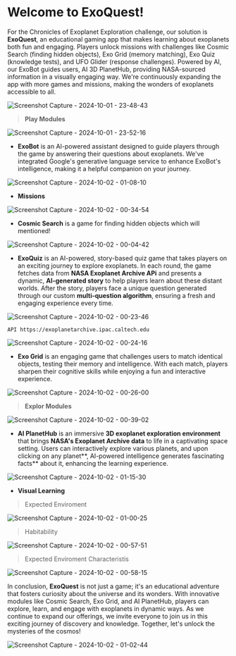 # Welcome to ExoQuest!

For the Chronicles of Exoplanet Exploration challenge, our solution is **ExoQuest**, an educational gaming app that makes learning about exoplanets both fun and engaging. Players unlock missions with challenges like Cosmic Search (finding hidden objects), Exo Grid (memory matching), Exo Quiz (knowledge tests), and UFO Glider (response challenges). Powered by AI, our ExoBot guides users, AI 3D PlanetHub, providing NASA-sourced information in a visually engaging way. We're continuously expanding the app with more games and missions, making the wonders of exoplanets accessible to all.

![Screenshot Capture - 2024-10-01 - 23-48-43](https://github.com/user-attachments/assets/4a444c06-7902-48b4-a952-6bbe14944447)

> **Play Modules**

![Screenshot Capture - 2024-10-01 - 23-52-16](https://github.com/user-attachments/assets/638b495d-139f-4bdb-bcf1-5c6da95ba63e)

 - **ExoBot**
is an AI-powered assistant designed to guide players through the game by answering their questions about exoplanets. We've integrated Google's generative language service to enhance ExoBot's intelligence, making it a helpful companion on your journey.

![Screenshot Capture - 2024-10-02 - 01-08-10](https://github.com/user-attachments/assets/a633e7c8-6b7b-4912-ad96-186cf1546ed7)


  - **Missions**
    
![Screenshot Capture - 2024-10-02 - 00-34-54](https://github.com/user-attachments/assets/3f5d15de-70db-4540-b6ad-ca1cdd06f7d9)


 - **Cosmic Search**
is a game  for finding hidden objects  which will mentioned!

![Screenshot Capture - 2024-10-02 - 00-04-42](https://github.com/user-attachments/assets/75ba69a0-bc42-4a22-ae18-3de0be9cf66c)

 - **ExoQuiz**
is an AI-powered, story-based quiz game that takes players on an exciting journey to explore exoplanets. In each round, the game fetches data from **NASA Exoplanet Archive APi** and presents a dynamic, **AI-generated story** to help players learn about these distant worlds. After the story, players face a unique question generated through our custom **multi-question algorithm**, ensuring a fresh and engaging experience every time.

![Screenshot Capture - 2024-10-02 - 00-23-46](https://github.com/user-attachments/assets/b04c55b8-786f-46b6-bd5d-fea3e1456cdd)

`API https://exoplanetarchive.ipac.caltech.edu`

![Screenshot Capture - 2024-10-02 - 00-24-16](https://github.com/user-attachments/assets/7d620331-24c1-496b-b6f3-74c1af8d400f)

 - **Exo Grid**
is an engaging game that challenges users to match identical objects, testing their memory and intelligence. With each match, players sharpen their cognitive skills while enjoying a fun and interactive experience.

![Screenshot Capture - 2024-10-02 - 00-26-00](https://github.com/user-attachments/assets/cb013e0b-96a0-4c11-9693-e05d4e148a89)

> **Explor Modules**

![Screenshot Capture - 2024-10-02 - 00-39-02](https://github.com/user-attachments/assets/850f53a6-dd82-45da-bff3-a9c1a1931c24)

 - **AI PlanetHub**
is an immersive **3D exoplanet exploration environment** that brings **NASA's Exoplanet Archive data** to life in a captivating space setting. Users can interactively explore various planets, and upon clicking on any planet**, AI-powered intelligence generates fascinating facts** about it, enhancing the learning experience.

![Screenshot Capture - 2024-10-02 - 01-15-30](https://github.com/user-attachments/assets/f6fd3cab-96b7-46aa-b7a8-7f140c4ef337)

 - **Visual Learning**
> Expected Enviroment

![Screenshot Capture - 2024-10-02 - 01-00-25](https://github.com/user-attachments/assets/67549fe7-1fbf-403c-8dc2-c89af93d29e5)

> Habitability

![Screenshot Capture - 2024-10-02 - 00-57-51](https://github.com/user-attachments/assets/e16111fa-7871-4303-bbb9-8d488bf55cd2)

> Expected Enviroment Characteristis

![Screenshot Capture - 2024-10-02 - 00-58-15](https://github.com/user-attachments/assets/95bc50a1-5057-40ff-bef3-554ddd1addf2)

In conclusion, **ExoQuest** is not just a game; it's an educational adventure that fosters curiosity about the universe and its wonders. With innovative modules like Cosmic Search, Exo Grid, and AI PlanetHub, players can explore, learn, and engage with exoplanets in dynamic ways. As we continue to expand our offerings, we invite everyone to join us in this exciting journey of discovery and knowledge. Together, let's unlock the mysteries of the cosmos!

![Screenshot Capture - 2024-10-02 - 01-02-44](https://github.com/user-attachments/assets/27b94d57-c2b0-4335-b14c-9166b64272e7)


